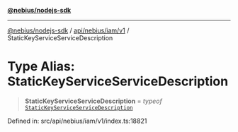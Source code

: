 [**@nebius/nodejs-sdk**](../../../../../README.md)

***

[@nebius/nodejs-sdk](../../../../../README.md) / [api/nebius/iam/v1](../README.md) / StaticKeyServiceServiceDescription

# Type Alias: StaticKeyServiceServiceDescription

> **StaticKeyServiceServiceDescription** = *typeof* [`StaticKeyServiceServiceDescription`](../variables/StaticKeyServiceServiceDescription.md)

Defined in: src/api/nebius/iam/v1/index.ts:18821
